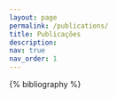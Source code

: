 ```yaml
---
layout: page
permalink: /publications/
title: Publicações
description: 
nav: true
nav_order: 1
---
```


<!-- _pages/publications.md -->

<div class="publications">

{% bibliography %}

</div>